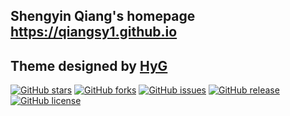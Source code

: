 ## Shengyin Qiang's homepage https://qiangsy1.github.io
##  Theme designed by [HyG](https://github.com/Gaohaoyang)

[![GitHub stars](https://img.shields.io/github/stars/qiangsy1/qiangsy1.github.io.svg)](https://github.com/qiangsy1/qiangsy1.github.io/stargazers)
[![GitHub forks](https://img.shields.io/github/forks/qiangsy1/qiangsy1.github.io.svg)](https://github.com/qiangsy1/qiangsy1.github.io/network)
[![GitHub issues](https://img.shields.io/github/issues/qiangsy1/qiangsy1.github.io.svg)](https://github.com/qiangsy1/qiangsy1.github.io/issues)
[![GitHub release](https://img.shields.io/github/release/qiangsy1/qiangsy1.github.io.svg)](https://github.com/qiangsy1/qiangsy1.github.io/releases)
[![GitHub license](https://img.shields.io/badge/license-MIT-blue.svg)](https://github.com/qiangsy1/qiangsy1.github.io/master/LICENSE)


